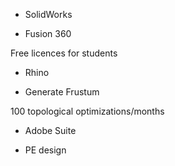 * SolidWorks

* Fusion 360

Free licences for students

* Rhino

* Generate Frustum

100 topological optimizations/months

* Adobe Suite

* PE design
